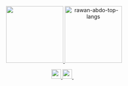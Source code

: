 <p align='center'>
  <a href="#">
    <img src="https://github-readme-stats.vercel.app/api?username=rawan-abdo&show_icons=true&count_private=true&hide=stars,contribs&theme=light&hide_rank=true" height="150">   
  </a>
    <img src="https://github-readme-stats-vercel4-o0lglgxqy-rawan-abdo.vercel.app/api/top-langs?username=rawan-abdo&show_icons=true&count_private=true&layout=compact&langs_count=6" alt="rawan-abdo-top-langs"/ height="150">
</p>



<p align='center'> 
  <a href="https://www.linkedin.com/in/rawan-abdo/" target="_blank" rel="noreferrer">
    <img src="https://img.shields.io/badge/linkedin-%230077B5.svg?&style=for-the-badge&logo=linkedin&logoColor=white" height = "25"/>
  </a>  
   
  <a href="mailto:rawanzabdo@gmail.com" target="_blank" rel="noreferrer">
    <img src="https://img.shields.io/badge/Gmail-D14836?style=for-the-badge&logo=gmail&logoColor=white" height= "25"/>        
  </a>&nbsp;&nbsp;
</p>



<!-- NOTES

<p align='center'>
  <img src="https://github-readme-stats-vercel.vercel.app/api/top-langs?username=rawan-abdo&show_icons=true" alt="rawan-abdo-top-langs"/>
</p>

<p align='center'>
  <img src="https://github-readme-stats-sigma-ten-18.vercel.app/api/top-langs?username=rawan-abdo&show_icons=true&count_private=true&locale=en&layout=compact&langs_count=3" alt="rawan-abdo-top-langs"/>
</p>


github-readme-stats-sigma-ten-18.vercel.app


<p align='center'>
  <img src="https://github-readme-stats-vercel.vercel.app/api/top-langs?username=rawan-abdo&show_icons=true&count_private=true&locale=en&layout=compact&langs_count=3" alt="rawan-abdo-top-langs"/>
</p>

**rawan-abdo/rawan-abdo** is a ✨ _special_ ✨ repository because its `README.md` (this file) appears on your GitHub profile.

<h1 align='center'>
Hi there 👋 I'm Rawan ⚡
</h1>
[![Top Langs](https://github-readme-stats.vercel.app/api/top-langs?username=rawan-abdo&langs_count=3&layout=compact)](https://github.com/rawan-abdo/github-readme-stats)

Here are some ideas to get you started:
<a onclick="window.open(this.href,'_blank');return false;" href = "https://www.linkedin.com/in/rawan-abdo/">
- 🔭 I’m currently working on ...
- 🌱 I’m currently learning ...
- 👯 I’m looking to collaborate on ...
- 🤔 I’m looking for help with ...
- 💬 Ask me about ...
- 📫 How to reach me: ...
- 😄 Pronouns: ...
- ⚡ Fun fact: ...
-->

